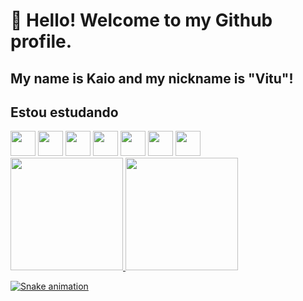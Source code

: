 # 👋 Hello! Welcome to my Github profile.
## My name is Kaio and my nickname is "Vitu"!

## Estou estudando

<img loading="lazy" src="https://cdn.jsdelivr.net/gh/devicons/devicon@latest/icons/html5/html5-plain-wordmark.svg" width="40" height="40"/>
<img loading="lazy" src="https://cdn.jsdelivr.net/gh/devicons/devicon@latest/icons/css3/css3-original-wordmark.svg" width="40" height="40"/>
<img loading="lazy" src="https://cdn.jsdelivr.net/gh/devicons/devicon@latest/icons/java/java-original-wordmark.svg" width="40" height="40" />
<img loading="lazy" src="https://cdn.jsdelivr.net/gh/devicons/devicon@latest/icons/javascript/javascript-original.svg" width="40" height="40"/>
<img loading="lazy" src="https://cdn.jsdelivr.net/gh/devicons/devicon@latest/icons/typescript/typescript-original.svg" width="40" height="40"/>
<img loading="lazy" src="https://cdn.jsdelivr.net/gh/devicons/devicon@latest/icons/csharp/csharp-plain.svg" width="40" height="40"/>
<img loading="lazy" src="https://cdn.jsdelivr.net/gh/devicons/devicon@latest/icons/php/php-plain.svg" width="40" height="40"/>


<div>
<a href="https://github.com/Kaio-0708">
<img loading="lazy" height="180em" src="https://github-readme-stats.vercel.app/api/top-langs/?username=Kaio-0708&layout=compact&langs_count=7&theme=dracula"/>
<img loading="lazy" height="180em" src="https://github-readme-stats.vercel.app/api?username=Kaio-0708&show_icons=true&theme=dracula&include_all_commits=true&count_private=true"/>
</div>


![Snake animation](https://github.com/Kaio-0708/Kaio-0708/blob/output/github-contribution-grid-snake.svg)

